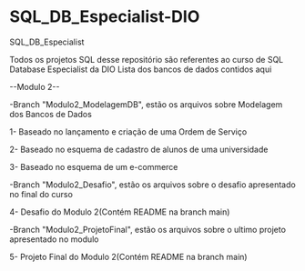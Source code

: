 # SQL_DB_Especialist-DIO
SQL_DB_Especialist

Todos os projetos SQL desse repositório são referentes ao curso de SQL Database Especialist da DIO
Lista dos bancos de dados contidos aqui

--Modulo 2--

-Branch "Modulo2_ModelagemDB", estão os arquivos sobre Modelagem dos Bancos de Dados

1- Baseado no lançamento e criação de uma Ordem de Serviço

2- Baseado no esquema de cadastro de alunos de uma universidade

3- Baseado no esquema de um e-commerce

-Branch "Modulo2_Desafio", estão os arquivos sobre o desafio apresentado no final do curso

4- Desafio do Modulo 2(Contém README na branch main)

-Branch "Modulo2_ProjetoFinal", estão os arquivos sobre o ultimo projeto apresentado no modulo

5- Projeto Final do Modulo 2(Contém README na branch main)
